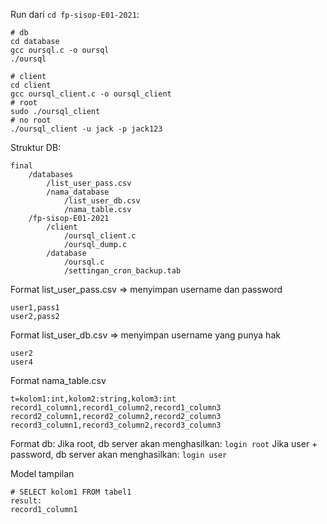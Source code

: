 Run dari `cd fp-sisop-E01-2021`:
```
# db
cd database
gcc oursql.c -o oursql
./oursql

# client
cd client
gcc oursql_client.c -o oursql_client
# root
sudo ./oursql_client
# no root
./oursql_client -u jack -p jack123
```

Struktur DB:
```
final
    /databases
        /list_user_pass.csv
        /nama_database
            /list_user_db.csv
            /nama_table.csv
    /fp-sisop-E01-2021
        /client
            /oursql_client.c
            /oursql_dump.c
        /database
            /oursql.c
            /settingan_cron_backup.tab
```

Format list_user_pass.csv => menyimpan username dan password
```
user1,pass1
user2,pass2
```

Format list_user_db.csv => menyimpan username yang punya hak
```
user2
user4
```

Format nama_table.csv
```
t=kolom1:int,kolom2:string,kolom3:int
record1_column1,record1_column2,record1_column3
record2_column1,record2_column2,record2_column3
record3_column1,record3_column2,record3_column3
```

Format db:
Jika root, db server akan menghasilkan:
`login root`
Jika user + password, db server akan menghasilkan:
`login user`

Model tampilan
```
# SELECT kolom1 FROM tabel1
result:
record1_column1
```